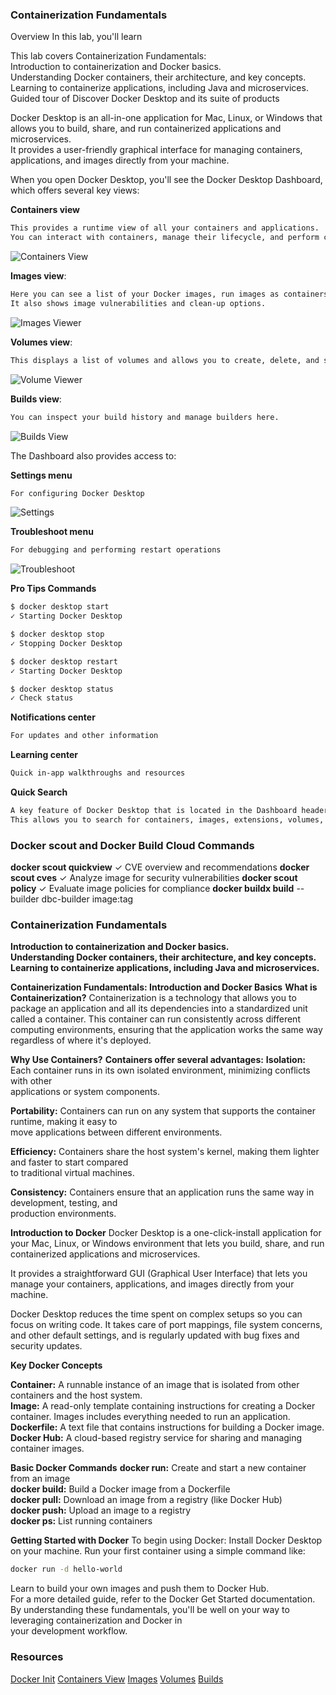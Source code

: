 ### Containerization Fundamentals


Overview
In this lab, you'll learn</br>

This lab covers Containerization Fundamentals:</br>
Introduction to containerization and Docker basics.</br>
Understanding Docker containers, their architecture, and key concepts.</br>
Learning to containerize applications, including Java and microservices.</br>
Guided tour of Discover Docker Desktop and its suite of products</br>

Docker Desktop is an all-in-one application for Mac, Linux, or Windows that allows you to build, share, and run containerized applications and microservices. </br>
It provides a user-friendly graphical interface for managing containers, applications, and images directly from your machine.</br>

When you open Docker Desktop, you'll see the Docker Desktop Dashboard, which offers several key views:</br>

**Containers view**
```sh
This provides a runtime view of all your containers and applications.
You can interact with containers, manage their lifecycle, and perform common actions.
```

![Containers View](https://github.com/artofthepossible/whale-of-a-time/blob/main/labs/images/containers-view.png)

**Images view**: 
```sh
Here you can see a list of your Docker images, run images as containers, pull the latest versions from Docker Hub, and inspect images.
It also shows image vulnerabilities and clean-up options.
```
![Images Viewer](https://github.com/artofthepossible/whale-of-a-time/blob/main/labs/images/images-view.png)


**Volumes view**: 
```sh
This displays a list of volumes and allows you to create, delete, and see which ones are being used.
```
![Volume Viewer](https://github.com/artofthepossible/whale-of-a-time/blob/main/labs/images/volume-view.png)

**Builds view**: 
```sh
You can inspect your build history and manage builders here.
```
![Builds View](https://github.com/artofthepossible/whale-of-a-time/blob/main/labs/images/builds-view.png)

The Dashboard also provides access to:</br>

**Settings menu** 
```sh
For configuring Docker Desktop
```
![Settings](https://github.com/artofthepossible/whale-of-a-time/blob/main/labs/images/settings.png)

**Troubleshoot menu**
```sh
For debugging and performing restart operations
```
![Troubleshoot](https://github.com/artofthepossible/whale-of-a-time/blob/main/labs/images/troubleshoot.png)

**Pro Tips Commands**
```sh
$ docker desktop start
✓ Starting Docker Desktop

$ docker desktop stop
✓ Stopping Docker Desktop

$ docker desktop restart
✓ Starting Docker Desktop

$ docker desktop status
✓ Check status

```

**Notifications center** 
```sh
For updates and other information
```


**Learning center** 
```sh
Quick in-app walkthroughs and resources
```

**Quick Search**
```sh
A key feature of Docker Desktop that is located in the Dashboard header.
This allows you to search for containers, images, extensions, volumes, and even Docker documentation.
```

### Docker scout and Docker Build Cloud Commands

**docker scout quickview** ✓ CVE overview and recommendations
**docker scout cves** ✓ Analyze image for security vulnerabilities
**docker scout policy** ✓ Evaluate image policies for compliance
**docker buildx build** --builder dbc-builder image:tag

### Containerization Fundamentals
**Introduction to containerization and Docker basics.** </br>
**Understanding Docker containers, their architecture, and key concepts.**</br>
**Learning to containerize applications, including Java and microservices.**</br>

**Containerization Fundamentals: Introduction and Docker Basics**
**What is Containerization?**
Containerization is a technology that allows you to package an application and all its dependencies into a standardized unit called a container. This container can run consistently across different computing environments, ensuring that the application works the same way regardless of where it's deployed.</br>

**Why Use Containers?**
**Containers offer several advantages:**
**Isolation:** Each container runs in its own isolated environment, minimizing conflicts with other </br>applications or system components.</br>

**Portability:** Containers can run on any system that supports the container runtime, making it easy to </br>move applications between different environments.</br>

**Efficiency:** Containers share the host system's kernel, making them lighter and faster to start compared </br>to traditional virtual machines.</br>

**Consistency:** Containers ensure that an application runs the same way in development, testing, and </br>production environments.</br>

**Introduction to Docker**
Docker Desktop is a one-click-install application for your Mac, Linux, or Windows environment that lets you build, share, and run containerized applications and microservices.

It provides a straightforward GUI (Graphical User Interface) that lets you manage your containers, applications, and images directly from your machine.

Docker Desktop reduces the time spent on complex setups so you can focus on writing code. It takes care of port mappings, file system concerns, and other default settings, and is regularly updated with bug fixes and security updates.


**Key Docker Concepts**

**Container:** A runnable instance of an image that is isolated from other containers and the host system.</br>
**Image:** A read-only template containing instructions for creating a Docker container. Images includes everything needed to run an application.</br>
**Dockerfile:** A text file that contains instructions for building a Docker image.</br>
**Docker Hub:** A cloud-based registry service for sharing and managing container images.</br>

**Basic Docker Commands**
**docker run:** Create and start a new container from an image</br>
**docker build:** Build a Docker image from a Dockerfile</br>
**docker pull:** Download an image from a registry (like Docker Hub)</br>
**docker push:** Upload an image to a registry</br>
**docker ps:** List running containers</br>

**Getting Started with Docker**
To begin using Docker:
Install Docker Desktop on your machine.
Run your first container using a simple command like:

```sh
docker run -d hello-world
```

Learn to build your own images and push them to Docker Hub.</br>
For a more detailed guide, refer to the Docker Get Started documentation.</br>
By understanding these fundamentals, you'll be well on your way to leveraging containerization and Docker in</br> your development workflow.</br>

### Resources
[Docker Init](https://docs.docker.com/reference/cli/docker/init/)
[Containers View](https://docs.docker.com/desktop/use-desktop/container/)
[Images](https://docs.docker.com/desktop/use-desktop/images/)
[Volumes](https://docs.docker.com/desktop/use-desktop/volumes/)
[Builds](https://docs.docker.com/desktop/use-desktop/builds/)
